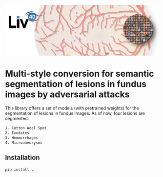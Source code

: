 <p align="center">
    <img src="imgs/header.png" width="800px"/>
</p>


# Multi-style conversion for semantic segmentation of lesions in fundus images by adversarial attacks

This library offers a set of models (with pretrained weights) for the segmentation of lesions in fundus images.
As of now, four lesions are segmented:

    1. Cotton Wool Spot
    2. Exudates
    3. Hemmorrhages
    4. Microaneurysms

## Installation

```bash
pip install .
```

